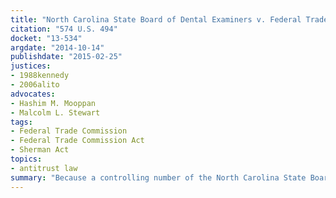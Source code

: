 ```yaml
---
title: "North Carolina State Board of Dental Examiners v. Federal Trade Commission"
citation: "574 U.S. 494"
docket: "13-534"
argdate: "2014-10-14"
publishdate: "2015-02-25"
justices:
- 1988kennedy
- 2006alito
advocates:
- Hashim M. Mooppan
- Malcolm L. Stewart
tags:
- Federal Trade Commission
- Federal Trade Commission Act
- Sherman Act
topics:
- antitrust law
summary: "Because a controlling number of the North Carolina State Board of Dental Examiners’ decisionmakers are active market participants in the occupation the Board regulates, the Board can invoke state-action antitrust immunity only if it was subject to active supervision by the State, and here that requirement is not met."
---
```



